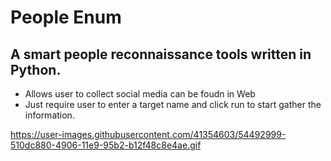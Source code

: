 # People Enum
## A smart people reconnaissance tools written in Python.

- Allows user to collect social media can be foudn in Web
- Just require user to enter a target name and click run to start gather the information.

https://user-images.githubusercontent.com/41354603/54492999-510dc880-4906-11e9-95b2-b12f48c8e4ae.gif
